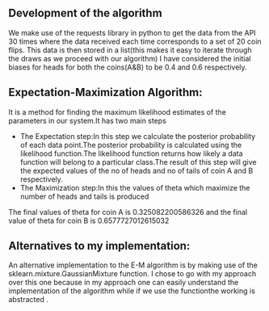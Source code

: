 ## Development of the algorithm
We make use of the requests library in python to get the data from the API 30 times where the data received each time corresponds to a set of 20 coin flips. This data is then stored in a list(this makes it easy to iterate through the draws as we proceed with our algorithm)
I have considered the initial biases for heads for both the coins(A&B) to be 0.4 and 0.6 respectively.
## Expectation-Maximization Algorithm: 
It is a method for finding the maximum likelihood estimates of the parameters in our system.It has two main steps 
* The Expectation step:In this step we calculate the posterior probability of each data point.The posterior probability is calculated using the likelihood function.The likelihood function returns how likely a data function will belong to a particular class.The result of this step will give the expected values of the no of heads and no of tails of coin A and B respectively.
* The Maximization step:In this the values of theta which maximize the number of heads and tails is produced


The final values of theta for coin A is 0.325082200586326 and the final value of theta for 
coin B is 0.6577727012615032

## Alternatives to my implementation:
An alternative implementation to the E-M algorithm is by making use of the sklearn.mixture.GaussianMixture function. I chose to go with my approach over this one because in my approach one can easily understand the implementation of the algorithm while if we use the functionthe working is abstracted .
